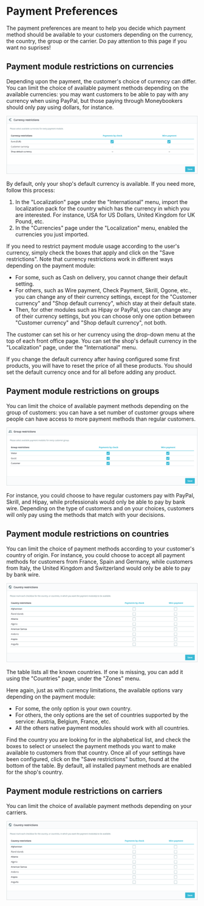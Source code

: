 # Payment Preferences

The payment preferences are meant to help you decide which payment method should be available to your customers depending on the currency, the country, the group or the carrier. Do pay attention to this page if you want no suprises!

## Payment module restrictions on currencies <a href="#paymentpreferences-paymentmodulerestrictionsoncurrencies" id="paymentpreferences-paymentmodulerestrictionsoncurrencies"></a>

Depending upon the payment, the customer's choice of currency can differ. You can limit the choice of available payment methods depending on the available currencies: you may want customers to be able to pay with any currency when using PayPal, but those paying through Moneybookers should only pay using dollars, for instance.

![](<../../../.gitbook/assets/64225552 (4).png>)

By default, only your shop's default currency is available. If you need more, follow this process:

1. In the "Localization" page under the "International" menu, import the localization pack for the country which has the currency in which you are interested. For instance, USA for US Dollars, United Kingdom for UK Pound, etc.
2. In the "Currencies" page under the "Localization" menu, enabled the currencies you just imported.

If you need to restrict payment module usage according to the user's currency, simply check the boxes that apply and click on the "Save restrictions". Note that currency restrictions work in different ways depending on the payment module:

* For some, such as Cash on delivery, you cannot change their default setting.
* For others, such as Wire payment, Check Payment, Skrill, Ogone, etc., you can change any of their currency settings, except for the "Customer currency" and "Shop default currency", which stay at their default state.
* Then, for other modules such as Hipay or PayPal, you can change any of their currency settings, but you can choose only one option between "Customer currency" and "Shop default currency", not both.

The customer can set his or her currency using the drop-down menu at the top of each front office page. You can set the shop's default currency in the "Localization" page, under the "International" menu.

If you change the default currency after having configured some first products, you will have to reset the price of all these products. You should set the default currency once and for all before adding any product.

## Payment module restrictions on groups <a href="#paymentpreferences-paymentmodulerestrictionsongroups" id="paymentpreferences-paymentmodulerestrictionsongroups"></a>

You can limit the choice of available payment methods depending on the group of customers: you can have a set number of customer groups where people can have access to more payment methods than regular customers.

![](<../../../.gitbook/assets/64225553 (2) (1) (1).png>)

For instance, you could choose to have regular customers pay with PayPal, Skrill, and Hipay, while professionals would only be able to pay by bank wire. Depending on the type of customers and on your choices, customers will only pay using the methods that match with your decisions.

## Payment module restrictions on countries <a href="#paymentpreferences-paymentmodulerestrictionsoncountries" id="paymentpreferences-paymentmodulerestrictionsoncountries"></a>

You can limit the choice of payment methods according to your customer's country of origin. For instance, you could choose to accept all payment methods for customers from France, Spain and Germany, while customers from Italy, the United Kingdom and Switzerland would only be able to pay by bank wire.

![](<../../../.gitbook/assets/64225554 (3) (5).png>)

The table lists all the known countries. If one is missing, you can add it using the "Countries" page, under the "Zones" menu.

Here again, just as with currency limitations, the available options vary depending on the payment module:

* For some, the only option is your own country.
* For others, the only options are the set of countries supported by the service: Austria, Belgium, France, etc.
* All the others native payment modules should work with all countries.

Find the country you are looking for in the alphabetical list, and check the boxes to select or unselect the payment methods you want to make available to customers from that country. Once all of your settings have been configured, click on the "Save restrictions" button, found at the bottom of the table. By default, all installed payment methods are enabled for the shop's country.

## Payment module restrictions on carriers <a href="#paymentpreferences-paymentmodulerestrictionsoncarriers" id="paymentpreferences-paymentmodulerestrictionsoncarriers"></a>

You can limit the choice of available payment methods depending on your carriers.

![](<../../../.gitbook/assets/64225554 (3) (5).png>)

